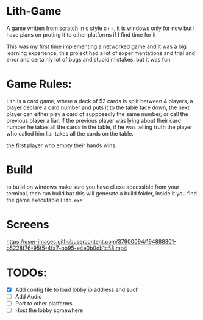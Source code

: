 # Lith-Game

A game written from scratch in c style c++, it is windows only for now but I have plans on proting it
to other platforms if I find time for it

This was my first time implementing a networked game and it was a big learning experience, this
project had a lot of experimentations and trial and error and certainly lot of bugs and stupid
mistakes, but it was fun

# Game Rules:

Lith is a card game, where a deck of 52 cards is split between 4 players, a player declare a card
number and puts it to the table face down, the next player can either play a card of supposedly the
same number, or call the previous player a liar, if the previous player was lying about their card
number he takes all the cards in the table, if he was telling truth the player who called him liar
takes all the cards on the table.

the first player who empty their hands wins.

# Build
to build on windows make sure you have cl.exe accessible from your terminal, then run build.bat
this will generate a build folder, inside it you find the game executable `Lith.exe`

# Screens


https://user-images.githubusercontent.com/37900094/194888301-b5228f76-95f5-4fa7-bb95-e4e0b0db1c58.mp4



# TODOs:
- [x] Add config file to load lobby ip address and such
- [ ] Add Audio
- [ ] Port to other platforms
- [ ] Host the lobby somewhere
